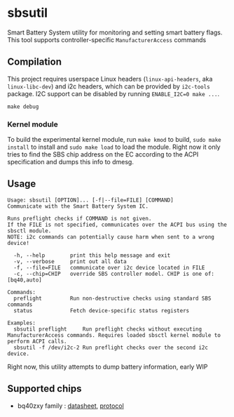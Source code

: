 # sbsutil

Smart Battery System utility for monitoring and setting smart battery flags. This tool supports controller-specific `ManufacturerAccess` commands

## Compilation

This project requires userspace Linux headers (`linux-api-headers`, aka `linux-libc-dev`) and i2c headers, which can be provided by `i2c-tools` package. I2C support can be disabled by running `ENABLE_I2C=0 make ...`.

`make debug`

### Kernel module

To build the experimental kernel module, run `make kmod` to build, `sudo make install` to install and `sudo make load` to load the module. Right now it only tries to find the SBS chip address on the EC according to the ACPI specification and dumps this info to dmesg. 

## Usage

```
Usage: sbsutil [OPTION]... [-f|--file=FILE] [COMMAND]
Communicate with the Smart Battery System IC.

Runs preflight checks if COMMAND is not given.
If the FILE is not specified, communicates over the ACPI bus using the sbsctl module.
NOTE: i2c commands can potentially cause harm when sent to a wrong device!

  -h, --help     	print this help message and exit
  -v, --verbose  	print out all data
  -f, --file=FILE	communicate over i2c device located in FILE
  -c, --chip=CHIP	override SBS controller model. CHIP is one of: [bq40,auto]

Commands:
  preflight      	Run non-destructive checks using standard SBS commands
  status         	Fetch device-specific status registers

Examples:
  sbsutil preflight    	Run preflight checks without executing ManufacturerAccess commands. Requires loaded sbsctl kernel module to perform ACPI calls.
  sbsutil -f /dev/i2c-2	Run preflight checks over the second i2c device.
```

Right now, this utility attempts to dump battery information, early WIP

## Supported chips

- bq40zxy family : [datasheet](https://www.ti.com/lit/ds/symlink/bq40z50.pdf), [protocol](https://www.ti.com/lit/ug/sluua43a/sluua43a.pdf)

